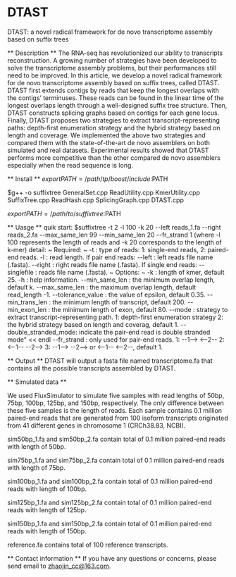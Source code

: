 # DTAST
DTAST: a novel radical framework for de novo transcriptome assembly based on suffix trees

** Description **
The RNA-seq has revolutionized our ability to transcripts reconstruction. A growing number of strategies have been developed to
solve the transcriptome assembly problems, but their performances still need to be improved. In this article, we develop a novel radical framework for de novo transcriptome assembly based on suffix trees, called DTAST. DTAST first extends contigs by reads that keep the longest overlaps with the contigs’ terminuses. These reads can be found in the linear time of the longest overlaps length through a well-designed suffix tree structure. Then, DTAST constructs splicing graphs based on contigs for each gene locus. Finally, DTAST proposes two strategies to extract transcript-representing paths: depth-first enumeration strategy and the hybrid strategy based on length and coverage. We implemented the above two strategies and compared them with the state-of-the-art de novo assemblers on both simulated and real datasets. Experimental results showed that DTAST performs more competitive than the other compared de novo assemblers especially when the read sequence is long.



** Install ** 
$export PATH=/path/tp/boost/include:$PATH 

$g++ -o suffixtree GeneralSet.cpp ReadUtility.cpp KmerUtility.cpp SuffixTree.cpp ReadHash.cpp SplicingGraph.cpp DTAST.cpp

$export PATH=/path/to/suffixtree:$PATH



** Uasge **
quik start:
$suffixtree -t 2 -l 100 -k 20 --left reads_1.fa --right reads_2.fa --max_same_len 99 --min_same_len 20 --fr_strand 1 (where -l 100 represents the length of reads and -k 20 corresponds to the length of k-mer)
detail:
~ Required: ~ -t : type of reads: 1: single-end reads, 2: paired-end reads. -l : read length. If pair end reads: --left : left reads file name (.fasta). --right : right reads file name (.fasta). If single end reads: --singlefile : reads file name (.fasta). ~ Options: ~ -k : length of kmer, default 25. -h : help information. --min_same_len : the minimum overlap length, default k. --max_same_len : the maximum overlap length, default read_length -1. --tolerance_value : the value of epsilon, default 0.35. --min_trans_len : the minimum length of transcript, default 200. --min_exon_len : the minimum length of exon, default 80. --mode : strategy to extract transcript-representing path. 1: depth-first enumeration strategy 2: the hybrid strategy based on length and coverag, default 1. --double_stranded_mode: indicate the pair-end read is double stranded mode" << endl --fr_strand : only used for pair-end reads. 1: --1--> <--2-- 2: <--1-- --2--> 3: --1--> --2--> or <--1-- <--2--, default 1.

** Output **
DTAST will output a fasta file named transcriptome.fa that contains all the possible transcripts assembled by DTAST.



** Simulated data **

We used FluxSimulator to simulate five samples with read lengths of 50bp, 75bp, 100bp, 125bp, and 150bp, respectively. The only difference between these five samples is the length of reads. Each sample contains 0.1 million paired-end reads that are generated from 100 isoform transcripts originated from 41 different genes in chromosome 1 (CRCh38.83, NCBI).

sim50bp_1.fa and sim50bp_2.fa contain total of 0.1 million paired-end reads with length of 50bp. 

sim75bp_1.fa and sim75bp_2.fa contain total of 0.1 million paired-end reads with length of 75bp. 

sim100bp_1.fa and sim100bp_2.fa contain total of 0.1 million paired-end reads with length of 100bp. 

sim125bp_1.fa and sim125bp_2.fa contain total of 0.1 million paired-end reads with length of 125bp. 

sim150bp_1.fa and sim150bp_2.fa contain total of 0.1 million paired-end reads with length of 150bp. 

reference.fa contains total of 100 reference transcripts.



** Contact information **
If you have any questions or concerns, please send email to zhaojin_cc@163.com.
